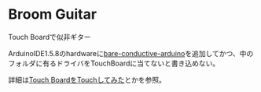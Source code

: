 # Broom Guitar

Touch Boardで似非ギター

ArduinoIDE1.5.8のhardwareに[bare-conductive-arduino](https://github.com/BareConductive/bare-conductive-arduino)を追加してかつ、中のフォルダに有るドライバをTouchBoardに当てないと書き込めない。

詳細は[Touch BoardをTouchしてみた](http://mag.switch-science.com/2014/10/22/first-touch-the-touch-board/)とかを参照。


